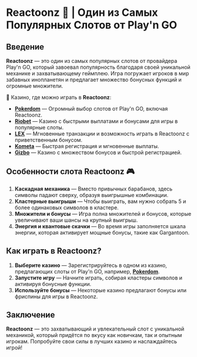 # Reactoonz 👾 | Один из Самых Популярных Слотов от Play'n GO

## Введение

**Reactoonz** — это один из самых популярных слотов от провайдера Play'n GO, который завоевал популярность благодаря своей уникальной механике и захватывающему геймплею. Игра погружает игроков в мир забавных инопланетян и предлагает множество бонусных функций и огромные множители.

🎰 Казино, где можно играть в **Reactoonz**:

- **[Pokerdom](https://brandplay.link/4k77v2yx)** — Огромный выбор слотов от Play'n GO, включая Reactoonz.
- **[Riobet](https://brandplay.link/7xBLTPyj)** — Казино с быстрыми выплатами и бонусами для игры в популярные слоты.
- **[LEX](https://brandplay.link/zW4hdDFV)** — Мгновенные транзакции и возможность играть в Reactoonz с приветственным бонусом.
- **[Kometa](https://brandplay.link/8ZymQJV8)** — Быстрая регистрация и мгновенные выплаты.
- **[Gizbo](https://brandplay.link/bprXw4YV)** — Казино с множеством бонусов и быстрой регистрацией.

## Особенности слота Reactoonz 🎮

1. **Каскадная механика** — Вместо привычных барабанов, здесь символы падают сверху, образуя выигрышные комбинации.
2. **Кластерные выигрыши** — Чтобы выиграть, вам нужно собрать 5 и более одинаковых символов в кластере.
3. **Множители и бонусы** — Игра полна множителей и бонусов, которые увеличивают ваши шансы на крупный выигрыш.
4. **Энергия и квантовые скачки** — Во время игры заполняется шкала энергии, которая активирует мощные бонусы, такие как Gargantoon.

## Как играть в Reactoonz?

1. **Выберите казино** — Зарегистрируйтесь в одном из казино, предлагающих слоты от Play'n GO, например, **[Pokerdom](https://brandplay.link/4k77v2yx)**.
2. **Запустите игру** — Начните играть, собирая кластеры символов и активируя бонусные функции.
3. **Используйте бонусы** — Некоторые казино предлагают бонусы или фриспины для игры в Reactoonz.

## Заключение

**Reactoonz** — это захватывающий и увлекательный слот с уникальной механикой, который придётся по вкусу как новичкам, так и опытным игрокам. Попробуйте свои силы в лучших казино и наслаждайтесь игрой!

